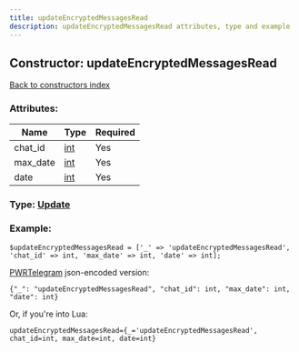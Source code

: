 ```yaml
---
title: updateEncryptedMessagesRead
description: updateEncryptedMessagesRead attributes, type and example
---
```

## Constructor: updateEncryptedMessagesRead  
[Back to constructors index](index.md)



### Attributes:

| Name     |    Type       | Required |
|----------|---------------|----------|
|chat\_id|[int](../types/int.md) | Yes|
|max\_date|[int](../types/int.md) | Yes|
|date|[int](../types/int.md) | Yes|



### Type: [Update](../types/Update.md)


### Example:

```
$updateEncryptedMessagesRead = ['_' => 'updateEncryptedMessagesRead', 'chat_id' => int, 'max_date' => int, 'date' => int];
```  

[PWRTelegram](https://pwrtelegram.xyz) json-encoded version:

```
{"_": "updateEncryptedMessagesRead", "chat_id": int, "max_date": int, "date": int}
```


Or, if you're into Lua:  


```
updateEncryptedMessagesRead={_='updateEncryptedMessagesRead', chat_id=int, max_date=int, date=int}

```


